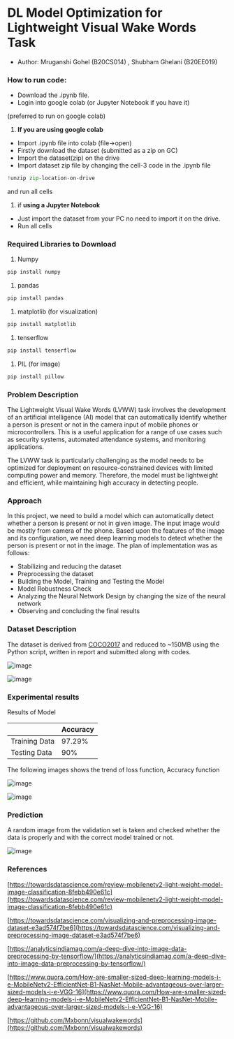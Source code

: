 # DL Model Optimization for Lightweight Visual Wake Words Task

- Author: Mruganshi Gohel (B20CS014) , Shubham Ghelani (B20EE019)

### How to run code:

- Download the .ipynb file.
- Login into google colab (or Jupyter Notebook if you have it)

(preferred to run on google colab)

1. **If you are using google colab**
- Import .ipynb file into colab (file→open)
- Firstly download the dataset (submitted as a zip on GC)
- Import the dataset(zip) on the drive
- Import dataset zip file by changing the cell-3 code in the .ipynb file

```python
!unzip zip-location-on-drive
```

and run all cells

1. if **using a Jupyter Notebook**
- Just import the dataset from your PC no need to import it on the drive.
- Run all cells

### Required Libraries to Download

1. Numpy

```python
pip install numpy
```

1. pandas

```python
pip install pandas
```

1. matplotlib (for visualization)

```python
pip install matplotlib
```

1. tenserflow

```python
pip install tenserflow
```

1. PIL (for image)

```python
pip install pillow
```

### Problem Description

The Lightweight Visual Wake Words (LVWW) task involves the development of an artificial intelligence (AI) model that can automatically identify whether a person is present or not in the camera input of mobile phones or microcontrollers. This is a useful application for a range of use cases such as security systems, automated attendance systems, and monitoring applications.

The LVWW task is particularly challenging as the model needs to be optimized for deployment on resource-constrained devices with limited computing power and memory. Therefore, the model must be lightweight and efficient, while maintaining high accuracy in detecting people.

### Approach

In this project, we need to build a model which can automatically detect whether a person is present or not in given image. The input image would be mostly from camera of the phone. Based upon the features of the image and its configuration, we need deep learning models to detect whether the person is present or not in the image. The plan of implementation was as follows:

- Stabilizing and reducing the dataset
- Preprocessing the dataset
- Building the Model, Training and Testing the Model
- Model Robustness Check
- Analyzing the Neural Network Design by changing the size of the neural network
- Observing and concluding the final results

### Dataset Description

The dataset is derived from [COCO2017](https://cocodataset.org/#download) and reduced to ~150MB using the Python script, written in report and submitted along with codes.

![image](https://drive.google.com/uc?export=view&id=1q8_JyLFhW_BTxptTmIQAAMHUW4bNdcwU)

![image](https://drive.google.com/uc?export=view&id=1d4ujhhihYKmsGmKOEA-gfmpn3RqG8HS2)

### Experimental results

Results of Model

|  | Accuracy |
| --- | --- |
| Training Data | 97.29% |
| Testing Data | 90% |

The following images shows the trend of loss function,  Accuracy function

![image](https://drive.google.com/uc?export=view&id=1VHig4nOGa0Er49hN825TZiDoGePi-9IJ)

![image](https://drive.google.com/uc?export=view&id=1X6idMlIMi1OLOiJBGbDDKG8XviCMcg4S)

### Prediction

 A random image from the validation set is taken and checked whether the data is properly and with the correct model trained or not.

![image](https://drive.google.com/uc?export=view&id=1bTiLh064c6cFfj6q53SIvcKX62XT8XLA)

### References

[https://towardsdatascience.com/review-mobilenetv2-light-weight-model-image-classification-8febb490e61c](https://towardsdatascience.com/review-mobilenetv2-light-weight-model-image-classification-8febb490e61c)

[https://towardsdatascience.com/visualizing-and-preprocessing-image-dataset-e3ad574f7be6](https://towardsdatascience.com/visualizing-and-preprocessing-image-dataset-e3ad574f7be6)

[https://analyticsindiamag.com/a-deep-dive-into-image-data-preprocessing-by-tensorflow/](https://analyticsindiamag.com/a-deep-dive-into-image-data-preprocessing-by-tensorflow/)

[https://www.quora.com/How-are-smaller-sized-deep-learning-models-i-e-MobileNetv2-EfficientNet-B1-NasNet-Mobile-advantageous-over-larger-sized-models-i-e-VGG-16](https://www.quora.com/How-are-smaller-sized-deep-learning-models-i-e-MobileNetv2-EfficientNet-B1-NasNet-Mobile-advantageous-over-larger-sized-models-i-e-VGG-16)

[https://github.com/Mxbonn/visualwakewords](https://github.com/Mxbonn/visualwakewords)